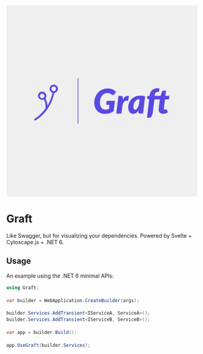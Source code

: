![Graft logo](./Graft.UI/src/assets/Graft-logos.jpeg)
# Graft

Like Swagger, but for visualizing your dependencies. Powered by Svelte + Cytoscape.js + .NET 6.

## Usage

An example using the .NET 6 minimal APIs:

```csharp
using Graft;

var builder = WebApplication.CreateBuilder(args);

builder.Services.AddTransient<IServiceA, ServiceA>();
builder.Services.AddTransient<IServiceB, ServiceB>();

var app = builder.Build();

app.UseGraft(builder.Services);
```